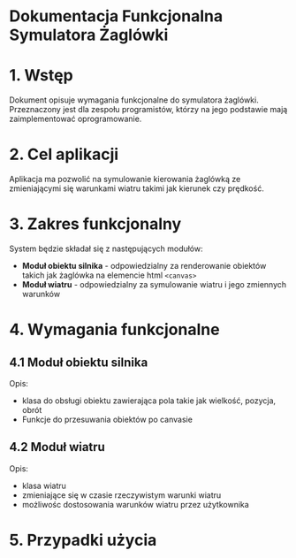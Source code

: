 # Dokumentacja Funkcjonalna Symulatora Żaglówki
# 1. Wstęp
Dokument opisuje wymagania funkcjonalne do symulatora żaglówki. Przeznaczony jest dla zespołu programistów, którzy na jego podstawie mają zaimplementować oprogramowanie.
# 2. Cel aplikacji
Aplikacja ma pozwolić na symulowanie kierowania żaglówką ze zmieniającymi się warunkami wiatru takimi jak kierunek czy prędkość.
# 3. Zakres funkcjonalny
System będzie składał się z następujących modułów:
- **Moduł obiektu silnika** - odpowiedzialny za renderowanie obiektów takich jak żaglówka na elemencie html ``<canvas>``
- **Moduł wiatru** - odpowiedzialny za symulowanie wiatru i jego zmiennych warunków
# 4. Wymagania funkcjonalne
## 4.1 Moduł obiektu silnika
Opis:
- klasa do obsługi obiektu zawierająca pola takie jak wielkość, pozycja, obrót
- Funkcje do przesuwania obiektów po canvasie
## 4.2 Moduł wiatru
Opis:
- klasa wiatru
- zmieniające się w czasie rzeczywistym warunki wiatru
- możliwośc dostosowania warunków wiatru przez użytkownika
# 5. Przypadki użycia
